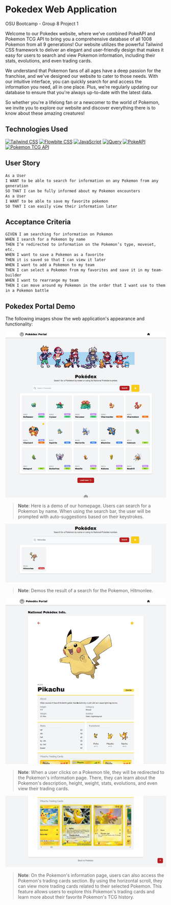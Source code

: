 # Pokedex Web Application
OSU Bootcamp - Group 8 Project 1

Welcome to our Pokedex website, where we've combined PokeAPI and Pokemon TCG API to bring you a comprehensive database of all 1008 Pokemon from all 9 generations! Our website utilizes the powerful Tailwind CSS framework to deliver an elegant and user-friendly design that makes it easy for users to search and view Pokemon information, including their stats, evolutions, and even trading cards.

We understand that Pokemon fans of all ages have a deep passion for the franchise, and we've designed our website to cater to those needs. With our intuitive interface, you can quickly search for and access the information you need, all in one place. Plus, we're regularly updating our database to ensure that you're always up-to-date with the latest data.

So whether you're a lifelong fan or a newcomer to the world of Pokemon, we invite you to explore our website and discover everything there is to know about these amazing creatures!

## Technologies Used
[![Tailwind CSS](https://img.shields.io/badge/Tailwind%20CSS-v2.2.15-blue)](https://tailwindcss.com/)
[![Flowbite CSS](https://img.shields.io/badge/Flowbite%20CSS%20Framework-v2.0.1-green)](https://flowbite.com/)
[![JavaScript](https://img.shields.io/badge/JavaScript-ES6-yellow)](https://developer.mozilla.org/en-US/docs/Web/JavaScript)
[![jQuery](https://img.shields.io/badge/jQuery-v3.6.0-blueviolet)](https://jquery.com/)
[![PokeAPI](https://img.shields.io/badge/PokeAPI-v2-red)](https://pokeapi.co/)
[![Pokemon TCG API](https://img.shields.io/badge/Pokemon%20TCG%20API-v2-orange)](https://docs.pokemontcg.io/)

## User Story

```
As a User
I WANT to be able to search for information on any Pokemon from any generation
SO THAT I can be fully informed about my Pokemon encounters
As a User
I WANT to be able to save my favorite pokemon
SO THAT I can easily view their information later
```

## Acceptance Criteria

```
GIVEN I am searching for information on Pokemon
WHEN I search for a Pokemon by name
THEN I’m redirected to information on the Pokemon’s type, moveset, etc.
WHEN I want to save a Pokemon as a favorite
THEN it is saved so that I can view it later
WHEN I want to add a Pokemon to my team
THEN I can select a Pokemon from my favorites and save it in my team-builder
WHEN I want to rearrange my team
THEN I can move around my Pokemon in the order that I want use to them in a Pokemon battle
```

## Pokedex Portal Demo

The following images show the web application's appearance and functionality:

![Home Page Demo](./assets/img/home-page-demo.JPG) 
> **Note**: Here is a demo of our homepage. Users can search for a Pokemon by name. When using the search bar, the user will be prompted with auto-suggestions based on their keystrokes.

![Search Result Demo](./assets/img/search-demo.JPG) 
> **Note**: Demos the result of a search for the Pokemon, Hitmonlee.

![Pokedex Info Demo](./assets/img/pikachu-info-demo.JPG) 
> **Note**: When a user clicks on a Pokemon tile, they will be redirected to the Pokemon's information page. There, they can learn about the Pokemon's description, height, weight, stats, evolutions, and even view their trading cards.

![Pokedex Info TCG Demo](./assets/img/pikachu-cards-demo.JPG) 
> **Note**: On the Pokemon's information page, users can also access the Pokemon's trading cards section. By using the horizontal scroll, they can view more trading cards related to their selected Pokemon. This feature allows users to explore this Pokemon's trading cards and learn more about their favorite Pokemon's TCG history.